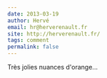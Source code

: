 ```yaml
---
date: 2013-03-19
author: Hervé
email: hr@herverenault.fr
site: http://herverenault.fr/
tags: comment
permalink: false
---
```


<p>Très jolies nuances d'orange...</p>